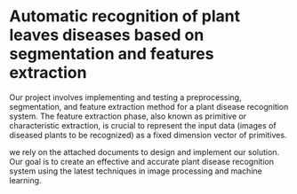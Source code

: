# Automatic recognition of plant leaves diseases based on segmentation and features extraction
Our project involves implementing and testing a preprocessing, segmentation, and feature extraction method for a plant disease recognition system. The feature extraction phase, also known as primitive or characteristic extraction, is crucial to represent the input data (images of diseased plants to be recognized) as a fixed dimension vector of primitives.

we rely on the attached documents to design and implement our solution. Our goal is to create an effective and accurate plant disease recognition system using the latest techniques in image processing and machine learning.

